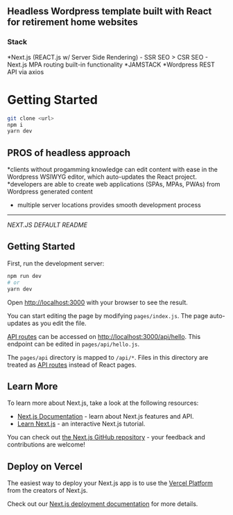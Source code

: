 ## Headless Wordpress template built with React for retirement home websites

### Stack
*Next.js (REACT.js w/ Server Side Rendering)
    - SSR SEO > CSR SEO
    - Next.js MPA routing built-in functionality 
*JAMSTACK
*Wordpress REST API via axios


# Getting Started

```bash
git clone <url>
npm i
yarn dev
```

## PROS of headless approach

*clients without progamming knowledge can edit content with ease in the Wordpress WSIWYG editor, which auto-updates the React project.  
*developers are able to create web applications (SPAs, MPAs, PWAs) from Wordpress generated content
* multiple server locations provides smooth development process

***********************************************************************

*NEXT.JS DEFAULT README*

## Getting Started

First, run the development server:

```bash
npm run dev
# or
yarn dev
```

Open [http://localhost:3000](http://localhost:3000) with your browser to see the result.

You can start editing the page by modifying `pages/index.js`. The page auto-updates as you edit the file.

[API routes](https://nextjs.org/docs/api-routes/introduction) can be accessed on [http://localhost:3000/api/hello](http://localhost:3000/api/hello). This endpoint can be edited in `pages/api/hello.js`.

The `pages/api` directory is mapped to `/api/*`. Files in this directory are treated as [API routes](https://nextjs.org/docs/api-routes/introduction) instead of React pages.

## Learn More

To learn more about Next.js, take a look at the following resources:

* [Next.js Documentation](https://nextjs.org/docs) - learn about Next.js features and API.
* [Learn Next.js](https://nextjs.org/learn) - an interactive Next.js tutorial.

You can check out [the Next.js GitHub repository](https://github.com/vercel/next.js/) - your feedback and contributions are welcome!

## Deploy on Vercel

The easiest way to deploy your Next.js app is to use the [Vercel Platform](https://vercel.com/new?utm_medium=default-template&filter=next.js&utm_source=create-next-app&utm_campaign=create-next-app-readme) from the creators of Next.js.

Check out our [Next.js deployment documentation](https://nextjs.org/docs/deployment) for more details.
